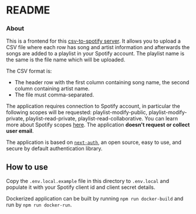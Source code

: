 # README

### About

This is a frontend for this [csv-to-spotify server](https://github.com/yossisp/csv-to-spotify). It allows you to upload a CSV file where each row has song and artist information and afterwards the songs are added to a playlist in your Spotify account. The playlist name is the same is the file name which will be uploaded.

The CSV format is:

- The header row with the first column containing song name, the second column containing artist name.
- The file must comma-separated.

The application requires connection to Spotify account, in particular the following scopes will be requested: playlist-modify-public, playlist-modify-private, playlist-read-private, playlist-read-collaborative. You can learn more about Spotify scopes [here](https://developer.spotify.com/documentation/general/guides/scopes/#scopes). The application **doesn't request or collect user email**.

The application is based on [`next-auth`](https://github.com/iaincollins/next-auth), an open source, easy to use, and secure by default authentication library.

## How to use

Copy the `.env.local.example` file in this directory to `.env.local` and populate it with your Spotify client id and client secret details.

Dockerized application can be built by running `npm run docker-build` and run by `npm run docker-run`.
